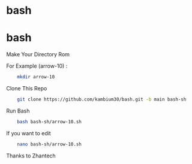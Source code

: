 # bash
# bash

Make Your Directory Rom

For Example (arrow-10) :

```bash
    mkdir arrow-10
```

Clone This Repo


```bash
    git clone https://github.com/kambium30/bash.git -b main bash-sh
```

Run Bash

```bash
    bash bash-sh/arrow-10.sh
```

If you want to edit

```bash
    nano bash-sh/arrow-10.sh
```


Thanks to Zhantech
